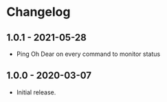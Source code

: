 # Changelog

## 1.0.1 - 2021-05-28
- Ping Oh Dear on every command to monitor status

## 1.0.0 - 2020-03-07
- Initial release.
